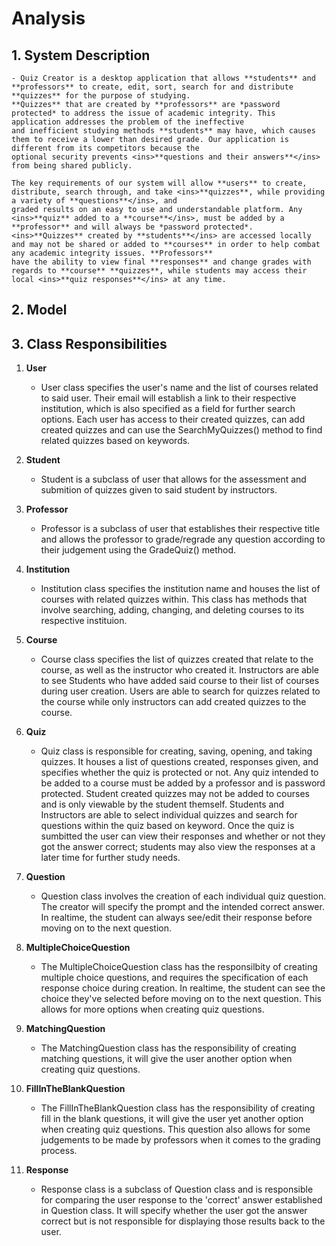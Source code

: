 # Analysis

## 1. System Description
	- Quiz Creator is a desktop application that allows **students** and **professors** to create, edit, sort, search for and distribute **quizzes** for the purpose of studying. 
	**Quizzes** that are created by **professors** are *password protected* to address the issue of academic integrity. This application addresses the problem of the ineffective 
	and inefficient studying methods **students** may have, which causes them to receive a lower than desired grade. Our application is different from its competitors because the 
	optional security prevents <ins>**questions and their answers**</ins> from being shared publicly.
	
	The key requirements of our system will allow **users** to create, distribute, search through, and take <ins>**quizzes**, while providing a variety of **questions**</ins>, and 
	graded results on an easy to use and understandable platform. Any <ins>**quiz** added to a **course**</ins>, must be added by a **professor** and will always be *password protected*. 
	<ins>**Quizzes** created by **students**</ins> are accessed locally and may not be shared or added to **courses** in order to help combat any academic integrity issues. **Professors** 
	have the ability to view final **responses** and change grades with regards to **course** **quizzes**, while students may access their local <ins>**quiz responses**</ins> at any time. 

## 2. Model

## 3. Class Responsibilities

1.	**User**
	* User class specifies the user's name and the list of courses related to said user. Their email will establish a link to their respective institution, 
	which is also specified as a field for further search options. Each user has access to their created quizzes, can add created quizzes and can use the SearchMyQuizzes() method
	to find related quizzes based on keywords.

1.	**Student**
	* Student is a subclass of user that allows for the assessment and submition of quizzes given to said student by instructors. 

1.	**Professor**
	* Professor is a subclass of user that establishes their respective title and allows the professor to grade/regrade any question according to their judgement
	using the GradeQuiz() method. 

1.	**Institution**
	* Institution class specifies the institution name and houses the list of courses with related quizzes within. This class has methods that involve searching, adding, changing, and 
	deleting courses to its respective instituion.

1.	**Course**
	* Course class specifies the list of quizzes created that relate to the course, as well as the instructor who created it. Instructors are able to see Students who have added said course
	to their list of courses during user creation. Users are able to search for quizzes related to the course while only instructors can add created quizzes to the course.

1. **Quiz**
	* Quiz class is responsible for creating, saving, opening, and taking quizzes. It houses a list of questions created, responses given, and specifies whether the quiz is protected or not. Any quiz 
	intended to be added to a course must be added by a professor and is password protected. Student created quizzes may not be added to courses and is only viewable by the student themself. Students and
	Instructors are able to select individual quizzes and search for questions within the quiz based on keyword. Once the quiz is sumbitted the user can view their responses and whether or not they got the
	answer correct; students may also view the responses at a later time for further study needs.

1. **Question**
   * Question class involves the creation of each individual quiz question. The creator will specify the prompt and the intended correct answer. In realtime, the student can always see/edit their response before moving
   on to the next question.

1. **MultipleChoiceQuestion**
   * The MultipleChoiceQuestion class has the responsilbity of creating multiple choice questions, and requires the specification of each response choice during creation. In realtime, the student can see the choice they've
   selected before moving on to the next question. This allows for more options when creating quiz questions.

1. **MatchingQuestion**
   * The MatchingQuestion class has the responsibility of creating matching questions, it will give the user another option when creating quiz questions.

1. **FillInTheBlankQuestion**
   * The FillInTheBlankQuestion class has the responsibility of creating fill in the blank questions, it will give the user yet another option when creating quiz questions. This question also allows for some judgements to be 
   made by professors when it comes to the grading process.

1. **Response**
   * Response class is a subclass of Question class and is responsible for comparing the user response to the 'correct' answer established in Question class. It will specify whether the user got the answer correct but is not 
   responsible for displaying those results back to the user.